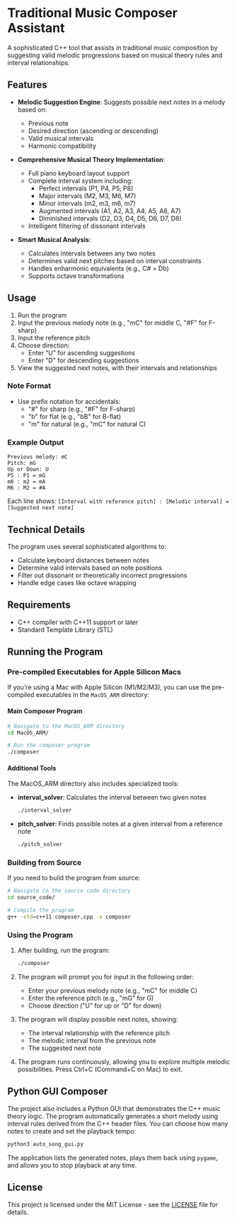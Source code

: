 # Traditional Music Composer Assistant

A sophisticated C++ tool that assists in traditional music composition by suggesting valid melodic progressions based on musical theory rules and interval relationships.

## Features

- **Melodic Suggestion Engine**: Suggests possible next notes in a melody based on:
  - Previous note
  - Desired direction (ascending or descending)
  - Valid musical intervals
  - Harmonic compatibility

- **Comprehensive Musical Theory Implementation**:
  - Full piano keyboard layout support
  - Complete interval system including:
    - Perfect intervals (P1, P4, P5, P8)
    - Major intervals (M2, M3, M6, M7)
    - Minor intervals (m2, m3, m6, m7)
    - Augmented intervals (A1, A2, A3, A4, A5, A6, A7)
    - Diminished intervals (D2, D3, D4, D5, D6, D7, D8)
  - Intelligent filtering of dissonant intervals

- **Smart Musical Analysis**:
  - Calculates intervals between any two notes
  - Determines valid next pitches based on interval constraints
  - Handles enharmonic equivalents (e.g., C# = Db)
  - Supports octave transformations

## Usage

1. Run the program
2. Input the previous melody note (e.g., "mC" for middle C, "#F" for F-sharp)
3. Input the reference pitch
4. Choose direction:
   - Enter "U" for ascending suggestions
   - Enter "D" for descending suggestions
5. View the suggested next notes, with their intervals and relationships

### Note Format
- Use prefix notation for accidentals:
  - "#" for sharp (e.g., "#F" for F-sharp)
  - "b" for flat (e.g., "bB" for B-flat)
  - "m" for natural (e.g., "mC" for natural C)

### Example Output
```
Previous melody: mC
Pitch: mG
Up or Down: U
P5 : P1 = mG
m6 : m2 = mA
M6 : M2 = #A
```
Each line shows: `[Interval with reference pitch] : [Melodic interval] = [Suggested next note]`

## Technical Details

The program uses several sophisticated algorithms to:
- Calculate keyboard distances between notes
- Determine valid intervals based on note positions
- Filter out dissonant or theoretically incorrect progressions
- Handle edge cases like octave wrapping

## Requirements

- C++ compiler with C++11 support or later
- Standard Template Library (STL)

## Running the Program

### Pre-compiled Executables for Apple Silicon Macs
If you're using a Mac with Apple Silicon (M1/M2/M3), you can use the pre-compiled executables in the `MacOS_ARM` directory:

#### Main Composer Program
```bash
# Navigate to the MacOS_ARM directory
cd MacOS_ARM/

# Run the composer program
./composer
```

#### Additional Tools
The MacOS_ARM directory also includes specialized tools:

- **interval_solver**: Calculates the interval between two given notes
  ```bash
  ./interval_solver
  ```

- **pitch_solver**: Finds possible notes at a given interval from a reference note
  ```bash
  ./pitch_solver
  ```

### Building from Source
If you need to build the program from source:
```bash
# Navigate to the source code directory
cd source_code/

# Compile the program
g++ -std=c++11 composer.cpp -o composer
```

### Using the Program
1. After building, run the program:
   ```bash
   ./composer
   ```
2. The program will prompt you for input in the following order:
   - Enter your previous melody note (e.g., "mC" for middle C)
   - Enter the reference pitch (e.g., "mG" for G)
   - Choose direction ("U" for up or "D" for down)

3. The program will display possible next notes, showing:
   - The interval relationship with the reference pitch
   - The melodic interval from the previous note
   - The suggested next note

4. The program runs continuously, allowing you to explore multiple melodic possibilities. Press Ctrl+C (Command+C on Mac) to exit.

## Python GUI Composer

The project also includes a Python GUI that demonstrates the C++ music theory logic. The program automatically generates a short melody using interval rules derived from the C++ header files. You can choose how many notes to create and set the playback tempo:

```bash
python3 auto_song_gui.py
```

The application lists the generated notes, plays them back using `pygame`, and allows you to stop playback at any time.

## License

This project is licensed under the MIT License - see the [LICENSE](LICENSE) file for details.
